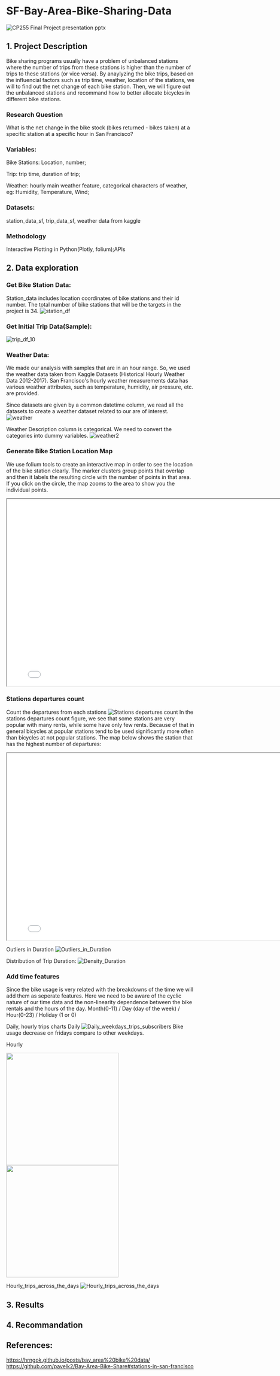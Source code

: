 # SF-Bay-Area-Bike-Sharing-Data

![CP255 Final Project presentation  pptx](https://user-images.githubusercontent.com/75310566/167366826-f1b6ded2-64aa-44ab-8418-66b390101fd5.jpg)

## 1. Project Description
Bike sharing programs usually have a problem of unbalanced stations where the number of trips from these stations is higher than the number of trips to these stations (or vice versa). By anaylyzing the bike trips, based on the influencial factors such as trip time, weather, location of the stations, we will to find out the net change of each bike station. Then, we will figure out the unbalanced stations and recommand how to better allocate bicycles in different bike stations.

### Research Question
What is the net change in the bike stock (bikes returned - bikes taken) at a specific station at a specific hour in San Francisco?

### Variables:
Bike Stations: Location, number;

Trip: trip time, duration of trip;

Weather: hourly main weather feature, categorical characters of weather, eg: Humidity, Temperature, Wind; 

### Datasets:
station_data_sf, trip_data_sf, weather data from kaggle

### Methodology
Interactive Plotting in Python(Plotly, folium);APIs

## 2. Data exploration

### Get Bike Station Data:
Station_data includes location coordinates of bike stations and their id number. The total number of bike stations that will be the targets in the project is 34. 
![station_df](https://user-images.githubusercontent.com/75310566/167487910-bf69cd70-b3e2-4b35-b933-26f3603ba586.png)


### Get Initial Trip Data(Sample):
![trip_df_10](https://user-images.githubusercontent.com/75310566/167490631-35732ca3-2db7-49b3-8650-a3488ccf9d0d.png)

### Weather Data:
We made our analysis with samples that are in an hour range. So, we used the weather data taken from Kaggle Datasets (Historical Hourly Weather Data 2012-2017). San Francisco's hourly weather measurements data has various weather attributes, such as temperature, humidity, air pressure, etc. are provided.

Since datasets are given by a common datetime column, we read all the datasets to create a weather dataset related to our are of interest.
![weather](https://user-images.githubusercontent.com/75310566/167543483-8e3d9691-e776-4608-86f1-8af529a1e008.png)

Weather Description column is categorical. We need to convert the categories into dummy variables. 
![weather2](https://user-images.githubusercontent.com/75310566/167543490-8004ba4f-5492-42cc-bef7-6e756bc421ea.png)


### Generate Bike Station Location Map
We use folium tools to create an interactive map in order to see the location of the bike station clearly. The marker clusters group points that overlap and then it labels the resulting circle with the number of points in that area. If you click on the circle, the map zooms to the area to show you the individual points. 
<iframe src="station_location.html" height="500" width="800"></iframe>

### Stations departures count
Count the departures from each stations
![Stations departures count](https://user-images.githubusercontent.com/75310566/167501603-ffce12c0-d10d-449e-ae60-f5c329f081ea.png)
In the stations departures count figure, we see that some stations are very popular with many rents, while some have only few rents. Because of that in general bicycles at popular stations tend to be used significantly more often than bicycles at not popular stations.
The map below shows the station that has the highest number of departures:
<iframe src="highest_stations_map.html" height="500" width="800"></iframe>


Outliers in Duration
![Outliers_in_Duration](https://user-images.githubusercontent.com/75310566/167503746-ff9d0912-087b-4fbc-89ef-3003b1f8f204.png)


Distribution of Trip Duration:
![Density_Duration](https://user-images.githubusercontent.com/75310566/167503972-81455695-115c-47bc-9270-088070f785df.png)


### Add time features
  Since the bike usage is very related with the breakdowns of the time we will add them as seperate features.
  Here we need to be aware of the cyclic nature of our time data and the non-linearity dependence between the bike rentals and the hours of the day.
  Month(0-11) / Day (day of the week) / Hour(0-23) / Holiday (1 or 0)
 
Daily, hourly trips charts
Daily
![Daily_weekdays_trips_subscribers](https://user-images.githubusercontent.com/75310566/167508794-52dc3f05-f0cb-42e6-a16e-c88d490a8479.png)
Bike usage decrease on fridays compare to other weekdays.
  
Hourly

<img src="https://user-images.githubusercontent.com/75310566/167508872-1b3ea0bf-7dad-47b0-9895-5aec20ee6034.png" width="300"> <img src="https://user-images.githubusercontent.com/75310566/167563253-6f954003-0511-4631-9dcb-588526f53277.png)" width="300">

Hourly_trips_across_the_days
![Hourly_trips_across_the_days](https://user-images.githubusercontent.com/75310566/167509287-fc72584f-47b2-47b1-beeb-7f2781462141.png)

## 3. Results


## 4. Recommandation

## References:
https://hrngok.github.io/posts/bay_area%20bike%20data/
https://github.com/pavelk2/Bay-Area-Bike-Share#stations-in-san-francisco

